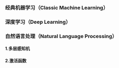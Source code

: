

### 经典机器学习（Classic Machine Learning）


### 深度学习（Deep Learning）

### 自然语言处理（Natural Language Processing）
#### 1.多层感知机
#### 2.激活函数
